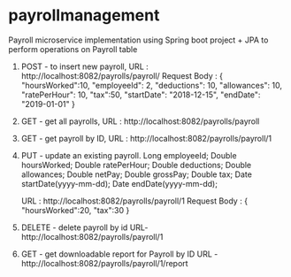 # payrollmanagement
Payroll microservice implementation using Spring boot project + JPA to perform operations on Payroll table
1. POST - to insert new payroll,
   URL : http://localhost:8082/payrolls/payroll/
   Request Body :  {
 		"hoursWorked":10,
        "employeeId": 2,
        "deductions": 10,
        "allowances": 10,
        "ratePerHour": 10,
        "tax":50,
        "startDate": "2018-12-15",
        "endDate": "2019-01-01"
    }

2. GET - get all payrolls,
   URL : http://localhost:8082/payrolls/payroll
   
3. GET - get payroll by ID,
   URL : http://localhost:8082/payrolls/payroll/1
   
4. PUT - update an existing payroll.
     Long employeeId;
     Double hoursWorked;
     Double ratePerHour;
     Double deductions;
     Double allowances;
     Double netPay;
     Double grossPay;
     Double tax;
     Date startDate(yyyy-mm-dd);
     Date endDate(yyyy-mm-dd);

   URL : http://localhost:8082/payrolls/payroll/1
   Request Body : {
 		"hoursWorked":20,
        "tax":30
    }

5. DELETE - delete payroll by id
   URL- http://localhost:8082/payrolls/payroll/1
   
6. GET - get downloadable report for Payroll by ID 
   URL - http://localhost:8082/payrolls/payroll/1/report
